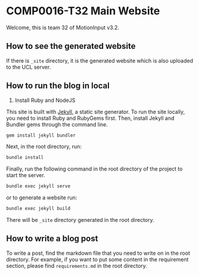 # COMP0016-T32 Main Website

Welcome, this is team 32 of MotionInput v3.2.

## How to see the generated website

If there is `_site` directory, it is the generated website which is also uploaded to the UCL server.

## How to run the blog in local

1. Install Ruby and NodeJS

This site is built with [Jekyll](https://jekyllrb.com/), a static site generator. To run the site locally, you need to install Ruby and RubyGems first. Then, install Jekyll and Bundler gems through the command line.

```bash
gem install jekyll bundler
```

Next, in the root directory, run:

```bash
bundle install
```

Finally, run the following command in the root directory of the project to start the server.

```bash
bundle exec jekyll serve
```

or to generate a website run:

```bash
bundle exec jekyll build
```

There will be `_site` directory generated in the root directory.

## How to write a blog post

To write a post, find the markdown file that you need to write on in the root directory. For example, if you want to put some content in the requirement section, please find `requirements.md` in the root directory.
